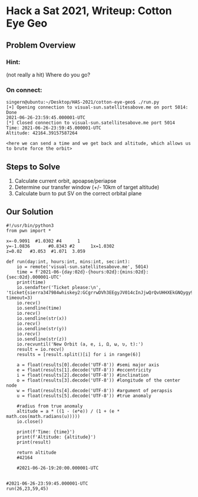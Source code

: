 # Hack a Sat 2021, Writeup: Cotton Eye Geo
## Problem Overview
### Hint: 
(not really a hit) Where do you go?
### On connect:
```
singern@ubuntu:~/Desktop/HAS-2021/cotton-eye-geo$ ./run.py 
[+] Opening connection to visual-sun.satellitesabove.me on port 5014: Done
2021-06-26-23:59:45.000001-UTC
[*] Closed connection to visual-sun.satellitesabove.me port 5014
Time: 2021-06-26-23:59:45.000001-UTC
Altitude: 42164.39157587264

<here we can send a time and we get back and altitude, which allows us to brute force the orbit>
```
## Steps to Solve
1. Calculate current orbit, apoapse/periapse
2. Determine our transfer window (+/- 10km of target altitude)
3. Calculate burn to put SV on the correct orbital plane

## Our Solution
```
#!/usr/bin/python3
from pwn import *

x=-0.9091  #1.0302 #4      1
y=-1.0836       #0.8343 #2      1x=1.0302
z=0.02   #3.053  #1.071  3.059

def run(day:int, hours:int, mins:int, sec:int):
    io = remote('visual-sun.satellitesabove.me', 5014)
    time = f'2021-06-{day:02d}-{hours:02d}:{mins:02d}:{sec:02d}.000001-UTC'
    print(time)
    io.sendafter('Ticket please:\n', 'ticket{sierra347984whiskey2:GCgrrwDVh3EEgyJV014cInJjwQrQvUHHXEkGNQygy92Z3HSjNpUpld0ZMzttwQmN_g}\n', timeout=3)
    io.recv()
    io.sendline(time)
    io.recv()
    io.sendline(str(x))
    io.recv()
    io.sendline(str(y))
    io.recv()
    io.sendline(str(z))
    io.recvuntil('New Orbit (a, e, i, Ω, ω, υ, t):')
    result = io.recv()
    results = [result.split()[i] for i in range(6)]

    a = float(results[0].decode('UTF-8')) #semi major axis
    e = float(results[1].decode('UTF-8')) #eccentricity
    i = float(results[2].decode('UTF-8')) #inclination
    o = float(results[3].decode('UTF-8')) #longitude of the center node
    w = float(results[4].decode('UTF-8')) #argument of perapsis
    u = float(results[5].decode('UTF-8')) #true anomaly

    #radius from true anomaly
    altitude = a * ((1 - (e*e)) / (1 + (e * math.cos(math.radians(u)))))
    io.close()

    print(f'Time: {time}')
    print(f'Altitude: {altitude}')
    print(result)

    return altitude
    #42164

    #2021-06-26-19:20:00.000001-UTC


#2021-06-26-23:59:45.000001-UTC
run(26,23,59,45)
```
